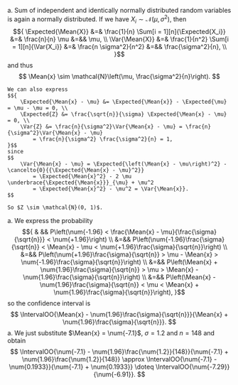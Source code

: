 a.  Sum of independent and identically normally distributed random variables is again a normally distributed.
    If we have $X_i \sim \mathcal{N}(\mu, \sigma^2)$, then
    $${
        \Expected{\Mean{X}} &=& \frac{1}{n} \Sum[i = 1][n]{\Expected{X_i}} &=& \frac{n}{n} \mu &=&& \mu, \\
        \Var{\Mean{X}} &=& \frac{1}{n^2} \Sum[i = 1][n]{\Var{X_i}} &=& \frac{n \sigma^2}{n^2} &=&& \frac{\sigma^2}{n}, \\
    }$$
    and thus
    $$
        \Mean{x} \sim \mathcal{N}\left(\mu, \frac{\sigma^2}{n}\right).
    $$

    We can also express
    $${
        \Expected{\Mean{x} - \mu} &= \Expected{\Mean{x}} - \Expected{\mu} = \mu - \mu = 0, \\
        \Expected{Z} &= \frac{\sqrt{n}}{\sigma} \Expected{\Mean{x} - \mu} = 0, \\
        \Var{Z} &= \frac{n}{\sigma^2}\Var{\Mean{x} - \mu} = \frac{n}{\sigma^2}\Var{\Mean{x} - \mu}
            = \frac{n}{\sigma^2} \frac{\sigma^2}{n} = 1,
    }$$
    since
    $$
        \Var{\Mean{x} - \mu} = \Expected{\left(\Mean{x} - \mu\right)^2} - \cancelto{0}{{\Expected{\Mean{x} - \mu}^2}}
            = \Expected{\Mean{x}^2} - 2 \mu \underbrace{\Expected{\Mean{x}}}_{\mu} + \mu^2
            = \Expected{\Mean{x}^2} - \mu^2 = \Var{\Mean{x}}.
    $$

    So $Z \sim \mathcal{N}(0, 1)$.
a.  We express the probability
    $${
        & && P\left(\num{-1.96} < \frac{\Mean{x} - \mu}{\frac{\sigma}{\sqrt{n}}} < \num{+1.96}\right) \\
        &=&& P\left(\num{-1.96}\frac{\sigma}{\sqrt{n}} < \Mean{x} - \mu < \num{+1.96}\frac{\sigma}{\sqrt{n}}\right) \\
        &=&& P\left(\num{+1.96}\frac{\sigma}{\sqrt{n}} > \mu - \Mean{x} > \num{-1.96}\frac{\sigma}{\sqrt{n}}\right) \\
        &=&& P\left(\Mean{x} + \num{1.96}\frac{\sigma}{\sqrt{n}} > \mu > \Mean{x} - \num{1.96}\frac{\sigma}{\sqrt{n}}\right) \\
        &=&& P\left(\Mean{x} - \num{1.96}\frac{\sigma}{\sqrt{n}} < \mu < \Mean{x} + \num{1.96}\frac{\sigma}{\sqrt{n}}\right),
    }$$
    so the confidence interval is
    $$
        \IntervalOO{\Mean{x} - \num{1.96}\frac{\sigma}{\sqrt{n}}}{\Mean{x} + \num{1.96}\frac{\sigma}{\sqrt{n}}}.
    $$
a.  We just substitute $\Mean{x} = \num{-7.1}$, $\sigma = \num{1.2}$ and $n = 148$ and obtain
    $$
        \IntervalOO{\num{-7.1} - \num{1.96}\frac{\num{1.2}}{148}}{\num{-7.1} + \num{1.96}\frac{\num{1.2}}{148}} \approx
        \IntervalOO{\num{-7.1} - \num{0.1933}}{\num{-7.1} + \num{0.1933}} \doteq
        \IntervalOO{\num{-7.29}}{\num{-6.91}}.
    $$
